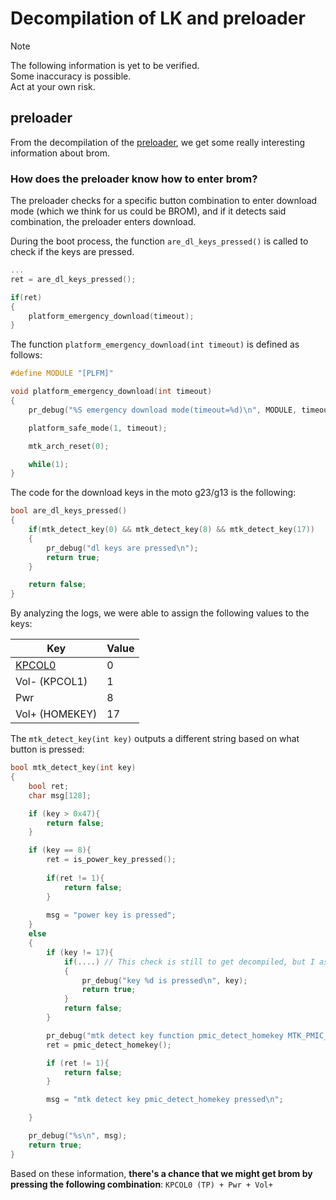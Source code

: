 # Decompilation of LK and preloader


> [!NOTE]
>
> The following information is yet to be verified.<br>
> Some inaccuracy is possible.<br>
> Act at your own risk.<br>


## preloader

From the decompilation of the [preloader](https://github.com/moto-penangf/fuckyoumoto/raw/refs/heads/main/sources/preloader_penangf.bin), we get some really interesting information about brom.


### How does the preloader know how to enter brom?

The preloader checks for a specific button combination to enter download mode (which we think for us could be BROM), and if it detects said combination, the preloader enters download.

During the boot process, the function `are_dl_keys_pressed()` is called to check if the keys are pressed.

```c
...
ret = are_dl_keys_pressed();

if(ret)
{
    platform_emergency_download(timeout);
}
```

The function `platform_emergency_download(int timeout)` is defined as follows:

```c
#define MODULE "[PLFM]"

void platform_emergency_download(int timeout)
{
    pr_debug("%S emergency download mode(timeout=%d)\n", MODULE, timeout);

    platform_safe_mode(1, timeout);

    mtk_arch_reset(0);

    while(1);
}
```

The code for the download keys in the moto g23/g13 is the following:

```c
bool are_dl_keys_pressed()
{
    if(mtk_detect_key(0) && mtk_detect_key(8) && mtk_detect_key(17))
    {
        pr_debug("dl keys are pressed\n");
        return true;
    }

    return false;
}
```

By analyzing the logs, we were able to assign the following values to the keys:

| Key | Value |
| --- | ----- |
| [KPCOL0](./testpoints.md#front) | 0  |
| Vol- (KPCOL1)|  1   |
| Pwr  |  8   |
| Vol+ (HOMEKEY)| 17   |

The `mtk_detect_key(int key)` outputs a different string based on what button is pressed:

```c
bool mtk_detect_key(int key)
{
    bool ret;
    char msg[128];

    if (key > 0x47){
        return false;
    }

    if (key == 8){
        ret = is_power_key_pressed();
        
        if(ret != 1){
            return false;
        }
        
        msg = "power key is pressed";
    }
    else
    {
        if (key != 17){
            if(....) // This check is still to get decompiled, but I assume it confirms that any other key is pressed based on the context
            {
                pr_debug("key %d is pressed\n", key);
                return true;
            }
            return false;
        }

        pr_debug("mtk detect key function pmic_detect_homekey MTK_PMIC_RST_KEY = %d\n");
        ret = pmic_detect_homekey();

        if (ret != 1){
            return false;
        }

        msg = "mtk detect key pmic_detect_homekey pressed\n";

    }

    pr_debug("%s\n", msg);
    return true;
}
```

Based on these information, **there's a chance that we might get brom by pressing the following combination**: `KPCOL0 (TP) + Pwr + Vol+`



